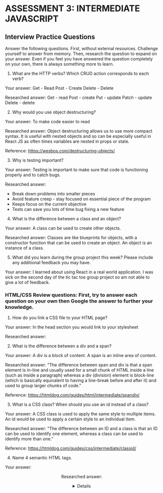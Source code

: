# ASSESSMENT 3: INTERMEDIATE JAVASCRIPT
## Interview Practice Questions

Answer the following questions. First, without external resources. Challenge yourself to answer from memory. Then, research the question to expand on your answer. Even if you feel you have answered the question completely on your own, there is always something more to learn.

1. What are the HTTP verbs? Which CRUD action corresponds to each verb?

  Your answer:
  Get - Read
  Post - Create
  Delete - Delete

  Researched answer:
  Get - read
  Post - create
  Put - update
  Patch - update
  Delete - delete


2. Why would you use object destructuring?

  Your answer: To make code easier to read

  Researched answer: Object destructuring allows us to use more compact syntax. It is useful with nested objects and so can be especially useful in React JS as often times variables are nested in props or state.
  
  Reference: https://wesbos.com/destructuring-objects/


3. Why is testing important?

  Your answer: Testing is important to make sure that code is functioning properly and to catch bugs.

  Researched answer:
  - Break down problems into smaller pieces
  - Avoid feature creep - stay focused on essential piece of the program
  - Keeps focus on the current objective
  - Tests can save you lots of time bug fixing a new feature


4. What is the difference between a class and an object?

  Your answer: A class can be used to create other objects.

  Researched answer: Classes are like blueprints for objects, with a constructor function that can be used to create an object. An object is an instance of a class.


5. What did you learn during the group project this week? Please include any additional feedback you may have.

  Your answer: I learned about using React in a real world application. I was sick on the second day of the tic tac toe group project so am not able to give a lot of feedback. 



### HTML/CSS Review questions: First, try to answer each question on your own then Google the answer to further your knowledge.

1. How do you link a CSS file to your HTML page?

  Your answer: In the head section you would link to your stylesheet

  Researched answer:
  <link href="cssfilename.css" rel="stylesheet" type="text/css">


2. What is the difference between a div and a span?

  Your answer: A div is a block of content. A span is an inline area of content.

  Researched answer: "The difference between span and div is that a span element is in-line and usually used for a small chunk of HTML inside a line (such as inside a paragraph) whereas a div (division) element is block-line (which is basically equivalent to having a line-break before and after it) and used to group larger chunks of code."
  
  Reference: https://htmldog.com/guides/html/intermediate/spandiv/


3. What is a CSS class? When should you use an id instead of a class?

  Your answer: A CSS class is used to apply the same style to multiple items. An id would be used to apply a certain style to an individual item.

  Researched answer: "The difference between an ID and a class is that an ID can be used to identify one element, whereas a class can be used to identify more than one."
  
  Reference: https://htmldog.com/guides/css/intermediate/classid/


4. Name 4 semantic HTML tags.

  Your answer: <header> <footer> <section> <aside>

  Researched answer:
  <article>
  <aside>
  <details>
  <figcaption>
  <figure>
  <footer>
  <header>
  <main>
  <mark>
  <nav>
  <section>
  <summary>
  <time>


5. What are three options for creating responsive design?

  Your answer:
  - using media queries
  - flexible images and content
  

  Researched answer:
  - Use a Framework such as Bootstrap
  - Hiding content on smaller screens
  - set the viewport <meta name="viewport" content="width=device-width, initial-scale=1.0">
  - Flexible grid


### STRETCH: The following questions are potential interview questions. First, try to answer each question on your own then Google the answer to further your knowledge.

1. What is front end development? Can you identify any tools/skills that are uniquely required of front end developers?

  Your answer: Front end development is developing the client facing aspect of a website or application. Front end developers in some cases also incorporates a designer role, while in other cases work alongside designers to develop a project. Front end developers require knowledge of HTML/CSS, and client-side languages such as JavaScript. They also need to be able to work collaboratively with designers and other members of their team.

  Researched answer: "The front end of a website is the part that users interact with. Everything that you see when you’re navigating around the Internet, from fonts and colors to dropdown menus and sliders, is a combo of HTML, CSS, and JavaScript being controlled by your computer’s browser.
  
  Front-end developers are responsible for a website’s user-facing code and the architecture of its immersive user experiences. In order to execute those objectives, front-end devs must be adept at three main languages: HTML, CSS, and Javascript programming. In addition to fluency in these languages, front-end devs need to be familiar with frameworks like Bootstrap, Foundation, Backbone, AngularJS, and EmberJS, which ensure great-looking content no matter the device, and libraries like jQuery and LESS, which package code into a more useful, time-saving form. A lot of front-end developer job listings also call for experience with Ajax, a widely used technique for using Javascript that lets pages dynamically load by downloading server data in the background.
  
  Using these tools, front-end developers work closely with designers or user experience analysts to bring mockups, or wireframes, from development to delivery. Strong front-end developers can also accurately identify specific issues in user experience and provide recommendations and codified solutions to influence the design. It’s also important to be able to fluidly partner with other teams across the business to understand specific goals, needs, and opportunities, and then execute on those directives."
  
  Reference: https://blog.udacity.com/2014/12/front-end-vs-back-end-vs-full-stack-web-developers.html


2. What is block scope in JavaScript?

  Your answer: Not sure

  Researched answer: Var has function scope (if it is defined within a function, it is not available outside the function. If it is defined outside a function it globally scoped). Var is not limited to the curly brackets, the function defines the scope. Let and const on the other hand are block scoped. A block is a set of open and closing curly brackets.
  
  References: 
  https://medium.com/@josephcardillo/the-difference-between-function-and-block-scope-in-javascript-4296b2322abe
  https://developer.mozilla.org/en-US/docs/Web/JavaScript/Reference/Statements/block
  


3. How would you explain the idea of "inheritance" in object oriented programming?

  Your answer: An object inherits the characteristics of its class

  Researched answer: "In object-oriented programming, inheritance is the mechanism of basing an object or class upon another object (prototype-based inheritance) or class (class-based inheritance), retaining similar implementation. Also defined as deriving new classes (sub classes) from existing ones (super class or base class) and forming them into a hierarchy of classes. In most class-based object-oriented languages, an object created through inheritance (a "child object") acquires all the properties and behaviors of the parent object (except: constructors, destructor, overloaded operators and friend functions of the base class). Inheritance allows programmers to create classes that are built upon existing classes,[1] to specify a new implementation while maintaining the same behaviors (realizing an interface), to reuse code and to independently extend original software via public classes and interfaces."
  
  Reference: https://en.wikipedia.org/wiki/Inheritance_(object-oriented_programming)
